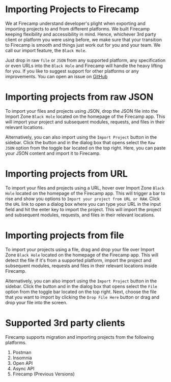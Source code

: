 # Importing Projects to Firecamp

We at Firecamp understand developer's plight when exporting and importing projects to and from different platforms. We built Firecamp keeping flexibility and accessibility in mind. Hence, whichever 3rd party client or platform you were using before, we make sure that your transition to Firecamp is smooth and things just work out for you and your team. We call our import feature, the `Black Hole`.

Just drop in raw `file` or `JSON` from any supported platform, any specification or even URLs into the `Black Hole` and Firecamp will handle the heavy lifting for you. If you like to suggest support for other platforms or any improvements. You can open an issue on [GitHub](https://github.com/firecampapp/Firecamp/issues)

# Importing projects from raw JSON
To import your files and projects using JSON, drop the JSON file into the Import Zone `Black Hole` located on the homepage of the Firecamp app. This will import your project and subsequent modules, requests, and files in their relevant locations.

Alternatively, you can also import using the `Import Project` button in the sidebar. Click the button and in the dialog box that opens select the `Raw JSON` option from the toggle bar located on the top right. Here, you can paste your JSON content and import it to Firecamp.

# Importing projects from URL

To import your files and projects using a URL, hover over Import Zone `Black Hole` located on the homepage of the Firecamp app. This will trigger a bar to rise and show you options to `Import your project from URL or RAW`. Click the `URL` link to open a dialog box where you can type your URL in the input field and hit the enter key to import the project. This will import the project and subsequent modules, requests, and files in their relevant locations.

# Importing projects from file

To import your projects using a file, drag and drop your file over Import Zone `Black Hole` located on the homepage of the Firecamp app. This will detect the file if it's from a supported platform, import the project and subsequent modules, requests and files in their relevant locations inside Firecamp.

Alternatively, you can also import using the `Import Project` button in the sidebar. Click the button and in the dialog box that opens select the `File` option from the toggle bar located on the top right. Next, choose the file that you want to import by clicking the `Drop File Here` button or drag and drop your file into the screen.


# Supported 3rd party clients

Firecamp supports migration and importing projects from the following platforms.

1. Postman
2. Insomnia
3. Open API
4. Async API
5. Firecamp (Previous Versions)
